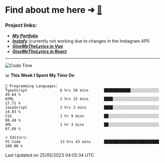 # Find about me here ➜ [🧑](https://pauabella.dev)

### Project links:
- ***[My Portfolio](https://pauabella.dev)***
- ***[Instafy](https://instafy.me)*** (currently not working due to changes in the Instagram API)
- ***[GiveMeTheLyrics in Vue](https://lyrics.pauabella.dev)***
- ***[GiveMeTheLyrics in React](https://pauabella.dev/GiveMeTheLyrics)***

---
<!--START_SECTION:waka-->
![Code Time](http://img.shields.io/badge/Code%20Time-2%2C167%20hrs%2049%20mins-blue)

📊 **This Week I Spent My Time On** 

```text
💬 Programming Languages: 
TypeScript               6 hrs 50 mins       ████████████░░░░░░░░░░░░░   49.84 % 
HTML                     2 hrs 25 mins       ████░░░░░░░░░░░░░░░░░░░░░   17.71 % 
JavaScript               2 hrs 2 mins        ████░░░░░░░░░░░░░░░░░░░░░   14.83 % 
CSS                      1 hr 9 mins         ██░░░░░░░░░░░░░░░░░░░░░░░   08.49 % 
XML                      1 hr 3 mins         ██░░░░░░░░░░░░░░░░░░░░░░░   07.69 % 

🔥 Editors: 
VS Code                  13 hrs 43 mins      █████████████████████████   100.00 % 
```


 Last Updated on 25/05/2023 04:05:34 UTC
<!--END_SECTION:waka-->
